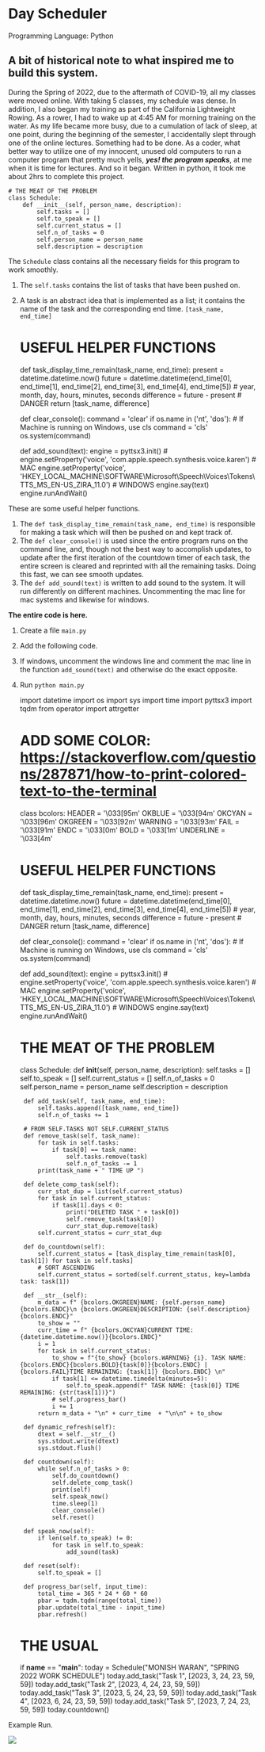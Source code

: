 # Day Scheduler
Programming Language: Python 

## A bit of historical note to what inspired me to build this system. 

During the Spring of 2022, due to the aftermath of COVID-19, all my classes were moved online. With taking 5 classes, my schedule was dense. In addition, I also began my training as part of the California Lightweight Rowing. As a rower, I had to wake up at 4:45 AM for morning training on the water. 
As my life became more busy, due to a cumulation of lack of sleep, at one point, during the beginning of the semester, I accidentally slept through one of the online lectures. Something had to be done. 
As a coder, what better way to utilize one of my innocent, unused old computers to run a computer program that pretty much yells, ***yes! the program speaks***, at me when it is time for lectures. And so it began.
Written in python, it took me about 2hrs to complete this project. 


    # THE MEAT OF THE PROBLEM
    class Schedule:
        def __init__(self, person_name, description):
            self.tasks = []
            self.to_speak = []
            self.current_status = []
            self.n_of_tasks = 0
            self.person_name = person_name
            self.description = description

The `Schedule` class contains all the necessary fields for this program to work smoothly. 

1. The `self.tasks` contains the list of tasks that have been pushed on.
2. A task is an abstract idea that is implemented as a list; it contains the name of the task and the corresponding end time. `[task_name, end_time]`


    # USEFUL HELPER FUNCTIONS
    def task_display_time_remain(task_name, end_time):
        present = datetime.datetime.now()
        future = datetime.datetime(end_time[0], end_time[1], end_time[2], end_time[3],
                                   end_time[4], end_time[5])  # year, month, day, hours, minutes, seconds
        difference = future - present  # DANGER
        return [task_name, difference]
    
    
    def clear_console():
        command = 'clear'
        if os.name in ('nt', 'dos'):  # If Machine is running on Windows, use cls
            command = 'cls'
        os.system(command)
    
    
    def add_sound(text):
        engine = pyttsx3.init()
        # engine.setProperty('voice', 'com.apple.speech.synthesis.voice.karen') # MAC
        engine.setProperty('voice', 'HKEY_LOCAL_MACHINE\SOFTWARE\Microsoft\Speech\Voices\Tokens\TTS_MS_EN-US_ZIRA_11.0') # WINDOWS
        engine.say(text)
        engine.runAndWait()

These are some useful helper functions. 

1. The `def task_display_time_remain(task_name, end_time)` is responsible for making a task which will then be pushed on and kept track of.
2. The `def clear_console()` is used since the entire program runs on the command line, and, though not the best way to accomplish updates, to update after the first iteration of the countdown timer of each task, the entire screen is cleared and reprinted with all the remaining tasks. Doing this fast, we can see smooth updates. 
3. The `def add_sound(text)` is written to add sound to the system. It will run differently on different machines. Uncommenting the mac line for mac systems and likewise for windows. 

**The entire code is here.** 

1. Create a file `main.py`
2. Add the following code.
3. If windows, uncomment the windows line and comment the mac line in the function `add_sound(text)` and otherwise do the exact opposite. 
4. Run `python main.py`


    import datetime
    import os
    import sys
    import time
    import pyttsx3
    import tqdm
    from operator import attrgetter
    
    
    # ADD SOME COLOR: https://stackoverflow.com/questions/287871/how-to-print-colored-text-to-the-terminal
    class bcolors:
        HEADER = '\033[95m'
        OKBLUE = '\033[94m'
        OKCYAN = '\033[96m'
        OKGREEN = '\033[92m'
        WARNING = '\033[93m'
        FAIL = '\033[91m'
        ENDC = '\033[0m'
        BOLD = '\033[1m'
        UNDERLINE = '\033[4m'
    
    
    # USEFUL HELPER FUNCTIONS
    def task_display_time_remain(task_name, end_time):
        present = datetime.datetime.now()
        future = datetime.datetime(end_time[0], end_time[1], end_time[2], end_time[3],
                                   end_time[4], end_time[5])  # year, month, day, hours, minutes, seconds
        difference = future - present  # DANGER
        return [task_name, difference]
    
    
    def clear_console():
        command = 'clear'
        if os.name in ('nt', 'dos'):  # If Machine is running on Windows, use cls
            command = 'cls'
        os.system(command)
    
    
    def add_sound(text):
        engine = pyttsx3.init()
        # engine.setProperty('voice', 'com.apple.speech.synthesis.voice.karen') # MAC
        engine.setProperty('voice', 'HKEY_LOCAL_MACHINE\SOFTWARE\Microsoft\Speech\Voices\Tokens\TTS_MS_EN-US_ZIRA_11.0') # WINDOWS
        engine.say(text)
        engine.runAndWait()
    
    
    # THE MEAT OF THE PROBLEM
    class Schedule:
        def __init__(self, person_name, description):
            self.tasks = []
            self.to_speak = []
            self.current_status = []
            self.n_of_tasks = 0
            self.person_name = person_name
            self.description = description
    
        def add_task(self, task_name, end_time):
            self.tasks.append([task_name, end_time])
            self.n_of_tasks += 1
    
        # FROM SELF.TASKS NOT SELF.CURRENT_STATUS
        def remove_task(self, task_name):
            for task in self.tasks:
                if task[0] == task_name:
                    self.tasks.remove(task)
                    self.n_of_tasks -= 1
            print(task_name + " TIME UP ")
    
        def delete_comp_task(self):
            curr_stat_dup = list(self.current_status)
            for task in self.current_status:
                if task[1].days < 0:
                    print("DELETED TASK " + task[0])
                    self.remove_task(task[0])
                    curr_stat_dup.remove(task)
            self.current_status = curr_stat_dup
    
        def do_countdown(self):
            self.current_status = [task_display_time_remain(task[0], task[1]) for task in self.tasks]
            # SORT ASCENDING
            self.current_status = sorted(self.current_status, key=lambda task: task[1])
    
        def __str__(self):
            m_data = f" {bcolors.OKGREEN}NAME: {self.person_name}{bcolors.ENDC}\n {bcolors.OKGREEN}DESCRIPTION: {self.description}{bcolors.ENDC}"
            to_show = ""
            curr_time = f" {bcolors.OKCYAN}CURRENT TIME: {datetime.datetime.now()}{bcolors.ENDC}"
            i = 1
            for task in self.current_status:
                to_show = f"{to_show} {bcolors.WARNING} {i}. TASK NAME: {bcolors.ENDC}{bcolors.BOLD}{task[0]}{bcolors.ENDC} | {bcolors.FAIL}TIME REMAINING: {task[1]} {bcolors.ENDC} \n"
                if task[1] <= datetime.timedelta(minutes=5):
                    self.to_speak.append(f" TASK NAME: {task[0]} TIME REMAINING: {str(task[1])}")
                # self.progress_bar()
                i += 1
            return m_data + "\n" + curr_time  + "\n\n" + to_show
    
        def dynamic_refresh(self):
            dtext = self.__str__()
            sys.stdout.write(dtext)
            sys.stdout.flush()
    
        def countdown(self):
            while self.n_of_tasks > 0:
                self.do_countdown()
                self.delete_comp_task()
                print(self)
                self.speak_now()
                time.sleep(1)
                clear_console()
                self.reset()
    
        def speak_now(self):
            if len(self.to_speak) != 0:
                for task in self.to_speak:
                    add_sound(task)
    
        def reset(self):
            self.to_speak = []
    
        def progress_bar(self, input_time):
            total_time = 365 * 24 * 60 * 60
            pbar = tqdm.tqdm(range(total_time))
            pbar.update(total_time - input_time)
            pbar.refresh()
    # THE USUAL
    if __name__ == "__main__":
        today = Schedule("MONISH WARAN", "SPRING 2022 WORK SCHEDULE")
        today.add_task("Task 1", [2023, 3, 24, 23, 59, 59])
        today.add_task("Task 2", [2023, 4, 24, 23, 59, 59])
        today.add_task("Task 3", [2023, 5, 24, 23, 59, 59])
        today.add_task("Task 4", [2023, 6, 24, 23, 59, 59])
        today.add_task("Task 5", [2023, 7, 24, 23, 59, 59])
        today.countdown()
    

Example Run.

![](https://paper-attachments.dropboxusercontent.com/s_28708D72545886A725E5C1AAA908ACCFF1A01305E8184B2EADEB2763730EA4AE_1680857082987_Screen+Shot+2023-04-07+at+1.44.39+AM.png)


